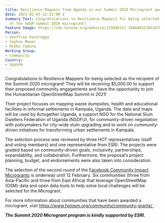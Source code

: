 ```yaml
---
title: Resilience Mappers from Uganda is our Summit 2020 Microgrant awardee!
date: 2021-02-03 22:21:00 Z
Summary Text: Congratulations to Resilience Mappers for being selected as the recipient
  of the hOSM Summit 2020 microgrant!
Feature Image: https://cdn.hotosm.org/website/129496317_168646321653470_7792990792995818211_o.png
Person:
- Geoffrey Kateregga
- Sophie Mower
- Mikko Tamura
Working Group:
- Community
Country:
- Uganda
---
```


Congratulations to Resilience Mappers for being selected as the recipient of the Summit 2020 microgrant! They will be receiving $5,000.00 to support their proposed community engagements and have the opportunity to join the Humanitarian OpenStreetMap Summit in 2021!

Their project focuses on mapping waste dumpsites, health and educational facilities in informal settlements in Kampala, Uganda. The data and maps will be used by Actogether Uganda, a support NGO for the National Slum Dwellers Federation of Uganda (NSDFU), for community-driven negotiation with policymakers for city-wide slum upgrading and to work on community-driven initiatives for transforming urban settlements in Kampala.

The selection process was reviewed by three HOT representatives (staff and voting members) and one representative from ESRI. The projects were graded based on community-driven goals, inclusivity, partnerships, expandability, and collaboration. Furthermore, the proposal’s project planning, budget, and endorsements were also taken into consideration.

The selection of the second round of the [Facebook Community Impact Microgrants](https://wiki.openstreetmap.org/wiki/Humanitarian_OSM_Team/HOT_Microgrants/Community_Impact_Microgrants_2021) is underway until 12 February. Six communities (three from Asia-Pacific and three from East Africa) that leverage OpenStreetMap (OSM) data and open data tools to help solve local challenges will be selected for the Microgrant.

For more information about communities that have been awarded a microgrant, visit [https://www.hotosm.org/community/community-grants/ ](https://www.hotosm.org/community/community-grants/).

***The Summit 2020 Microgrant program is kindly supported by ESRI.***
